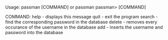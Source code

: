 Usage: passman [COMMAND] or passman
passman> [COMMAND]

COMMAND:
	help - displays this message
	quit - exit the program
	search <username> - find the corresponding password in the database
	delete <username> - removes every occurance of the username in the database
	add <username> <password> - inserts the username and password into the database
